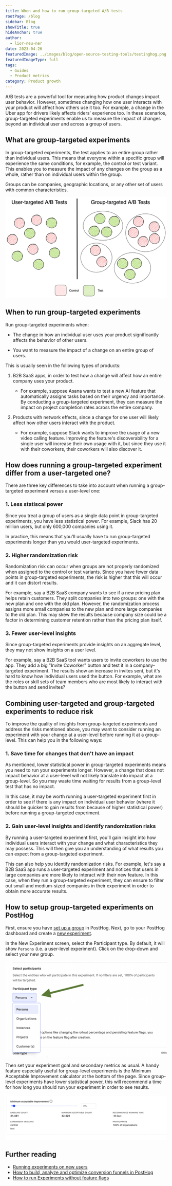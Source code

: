 ```yaml
---
title: When and how to run group-targeted A/B tests
rootPage: /blog
sidebar: Blog
showTitle: true
hideAnchor: true
author:
  - lior-neu-ner
date: 2023-04-26
featuredImage: ../images/blog/open-source-testing-tools/testinghog.png
featuredImageType: full
tags: 
  - Guides
  - Product metrics
category: Product growth
---
```


A/B tests are a powerful tool for measuring how product changes impact user behavior. However, sometimes changing how one user interacts with your product will affect how others use it too. For example, a change in the Uber app for drivers likely affects riders' experience too. In these scenarios, group-targeted experiments enable us to measure the impact of changes beyond an individual user and across a group of users.

## What are group-targeted experiments

In group-targeted experiments, the test applies to an entire group rather than individual users. This means that everyone within a specific group will experience the same conditions, for example, the control or test variant. This enables you to measure the impact of any changes on the group as a whole, rather than on individual users within the group.

Groups can be companies, geographic locations, or any other set of users with common characteristics.

![Screenshot of setting the participant type in an experiment](../images/blog/running-group-targeted-ab-tests/user-vs-group-a-b-tests.png)

## When to run group-targeted experiments

Run group-targeted experiments when:

* The change in how an individual user uses your product significantly affects the behavior of other users.

* You want to measure the impact of a change on an entire group of users. 

This is usually seen in the following types of products:

1. B2B SaaS apps, in order to test how a change will affect how an entire company uses your product.

   - For example, suppose Asana wants to test a new AI feature that automatically assigns tasks based on their urgency and importance. By conducting a group-targeted experiment, they can measure the impact on project completion rates across the entire company. 

2. Products with network effects, since a change for one user will likely affect how other users interact with the product.

   - For example, suppose Slack wants to improve the usage of a new video calling feature. Improving the feature's discoverability for a single user will increase their own usage with it, but since they use it with their coworkers, their coworkers will also discover it.

## How does running a group-targeted experiment differ from a user-targeted one?

There are three key differences to take into account when running a group-targeted experiment versus a user-level one:

### 1. Less statiscal power

Since you treat a group of users as a single data point in group-targeted experiments, you have less statistical power. For example, Slack has 20 million users, but only 600,000 companies using it.

In practice, this means that you'll usually have to run group-targeted experiments longer than you would user-targeted experiments.

### 2. Higher randomization risk

Randomization risk can occur when groups are not properly randomized when assigned to the control or test variants. Since you have fewer data points in group-targeted experiments, the risk is higher that this will occur and it can distort results.

For example, say a B2B SaaS company wants to see if a new pricing plan helps retain customers. They split companies into two groups: one with the new plan and one with the old plan. However, the randomization process assigns more small companies to the new plan and more large companies to the old plan. This may skew the results because company size could be a factor in determining customer retention rather than the pricing plan itself.

### 3. Fewer user-level insights

Since group-targeted experiments provide insights on an aggregate level, they may not show insights on a user level.

For example, say a B2B SaaS tool wants users to invite coworkers to use the app. They add a big "Invite Coworker" button and test it in a company-targeted experiment. The results show an increase in invites sent, but it's hard to know how individual users used the button. For example, what are the roles or skill sets of team members who are most likely to interact with the button and send invites?

## Combining user-targeted and group-targeted experiments to reduce risk

To improve the quality of insights from group-targeted experiments and address the risks mentioned above, you may want to consider running an experiment with your change at a user-level before running it at a group-level. This can help you in the following ways:

### 1. Save time for changes that don't have an impact

As mentioned, lower statistical power in group-targeted experiments means you need to run your experiments longer. However, a change that does not impact behavior at a user-level will not likely translate into impact at a group-level. So you may waste time waiting for results from a group-level test that has no impact.

In this case, it may be worth running a user-targeted experiment first in order to see if there is any impact on individual user behavior (where it should be quicker to gain results from because of higher statistical power) before running a group-targeted experiment.

### 2. Gain user-level insights and identify randomization risks

By running a user-targeted experiment first, you'll gain insight into how individual users interact with your change and what characteristics they may possess. This will then give you an understanding of what results you can expect from a group-targeted experiment.

This can also help you identify randomization risks. For example, let's say a B2B SaaS app runs a user-targeted experiment and notices that users in large companies are more likely to interact with their new feature. In this case, when they run a group-targeted experiment, they can ensure to filter out small and medium-sized companies in their experiment in order to obtain more accurate results.

## How to setup group-targeted experiments on PostHog

First, ensure you have [set up a group](docs/product-analytics/group-analytics#getting-started) in PostHog. Next, go to your PostHog dashboard and create a [new experiment](docs/experiments/manual#creating-an-experiment).

In the New Experiment screen, select the Participant type. By default, it will show `Persons` (i.e. a user-level experiment). Click on the drop-down and select your new group.

![Screenshot of setting the participant type in an experiment](../images/blog/running-group-targeted-ab-tests/participant-type.png)

Then set your experiment goal and secondary metrics as usual. A handy feature especially useful for group-level experiments is the Minimum Acceptable Improvement calculator at the bottom of the page. Since group-level experiments have lower statistical power, this will recommend a time for how long you should run your experiment in order to see results.

![Screenshot of the Minimum Acceptable Improvement calculator](../images/blog/running-group-targeted-ab-tests/minimum-acceptable-improvement.png)

## Further reading

- [Running experiments on new users](/blog/new-user-experiments)
- [How to build, analyze and optimize conversion funnels in PostHog](/blog/frontend-vs-backend-group-analytics)
- [How to run Experiments without feature flags](https://posthog.com/blog/experiments)
